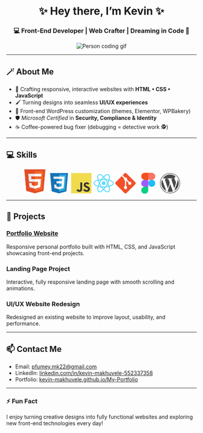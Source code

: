 <h1 align="center">✨ Hey there, I’m Kevin ✨</h1>  
<h3 align="center">💻 Front-End Developer | Web Crafter | Dreaming in Code 💭</h3>  

<p align="center">
  <img src="https://media.giphy.com/media/qgQUggAC3Pfv687qPC/giphy.gif" width="350" alt="Person coding gif"/>
</p>

---

## 🪄 About Me
- 🎨 Crafting responsive, interactive websites with **HTML • CSS • JavaScript**  
- 🖌️ Turning designs into seamless **UI/UX experiences**  
- 🔧 Front-end WordPress customization (themes, Elementor, WPBakery)  
- 🛡️ *Microsoft Certified* in **Security, Compliance & Identity**  
- ☕ Coffee-powered bug fixer (debugging = detective work 🕵️)  

---

## 💻 Skills
<p align="center">
  <img src="https://raw.githubusercontent.com/devicons/devicon/master/icons/html5/html5-original.svg" alt="HTML5" width="65" height="65"/>
<img src="https://raw.githubusercontent.com/devicons/devicon/master/icons/css3/css3-original.svg" alt="CSS3" width="55" height="55"/>
<img src="https://raw.githubusercontent.com/devicons/devicon/master/icons/javascript/javascript-original.svg" alt="JavaScript" width="55" height="55"/>
<img src="https://raw.githubusercontent.com/devicons/devicon/master/icons/react/react-original.svg" alt="React" width="55" height="55"/>
<img src="https://raw.githubusercontent.com/devicons/devicon/master/icons/git/git-original.svg" alt="Git" width="55" height="55"/>
<img src="https://raw.githubusercontent.com/devicons/devicon/master/icons/figma/figma-original.svg" alt="Figma" width="55" height="55"/>
<img src="https://raw.githubusercontent.com/devicons/devicon/master/icons/wordpress/wordpress-plain.svg" alt="WordPress" width="55" height="55"/>

</p>

---

## 🚀 Projects

### [Portfolio Website](https://kevin-makhuvele.github.io/My-Portfolio/)
Responsive personal portfolio built with HTML, CSS, and JavaScript showcasing front-end projects.  

### Landing Page Project
Interactive, fully responsive landing page with smooth scrolling and animations.  

### UI/UX Website Redesign
Redesigned an existing website to improve layout, usability, and performance.  

---

## 📫 Contact Me
- Email: pfumey.mk22@gmail.com  
- LinkedIn: [linkedin.com/in/kevin-makhuvele-552337358](https://www.linkedin.com/in/kevin-makhuvele-552337358)  
- Portfolio: [kevin-makhuvele.github.io/My-Portfolio](https://kevin-makhuvele.github.io/My-Portfolio/)

---

### ⚡ Fun Fact
I enjoy turning creative designs into fully functional websites and exploring new front-end technologies every day!
